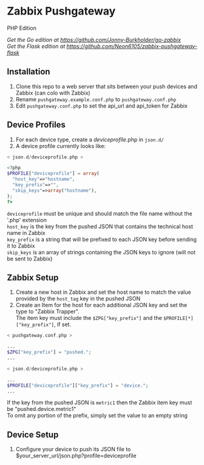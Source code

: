 # Zabbix Pushgateway
PHP Edition

_Get the Go edition at https://github.com/Jonny-Burkholder/go-zabbix_  
_Get the Flask edition at https://github.com/Neon6105/zabbix-pushgateway-flask_  
  
## Installation
1. Clone this repo to a web server that sits between your push devices and Zabbix (can colo with Zabbix)
1. Rename `pushgateway.example.conf.php` to `pushgateway.conf.php`
1. Edit `pushgateway.conf.php` to set the api_url and api_token for Zabbix  
  
## Device Profiles
1. For each device type, create a _deviceprofile_.php in `json.d/`
1. A device profile currently looks like:
```php
< json.d/deviceprofile.php >

<?php
$PROFILE["deviceprofile"] = array(
  "host_key"=>"hostname",
  "key_prefix"=>"",
  "skip_keys"=>array("hostname"),
);
?>
```
`deviceprofile` must be unique and should match the file name without the '.php' extension  
`host_key` is the key from the pushed JSON that contains the technical host name in Zabbix  
`key_prefix` is a string that will be prefixed to each JSON key before sending it to Zabbix  
`skip_keys` is an array of strings containing the JSON keys to ignore (will not be sent to Zabbix)  
  
## Zabbix Setup
1. Create a new host in Zabbix and set the host name to match the value provided by the `host_tag` key in the pushed JSON
1. Create an Item for the host for each additional JSON key and set the type to "Zabbix Trapper".  
  The item key must include the `$ZPG["key_prefix"]` and the `$PROFILE[*]["key_prefix"]`, if set.
```php
< pushgateway.conf.php >

...
$ZPG["key_prefix"] = "pushed.";
...
```
```php
< json.d/deviceprofile.php >

...
$PROFILE["deviceprofile"]["key_prefix"] = "device.";
...
```
If the key from the pushed JSON is `metric1` then the Zabbix item key must be "pushed.device.metric1"  
To omit any portion of the prefix, simply set the value to an empty string  

## Device Setup
1. Configure your device to push its JSON file to $your_server_url/json.php?profile=deviceprofile
  
